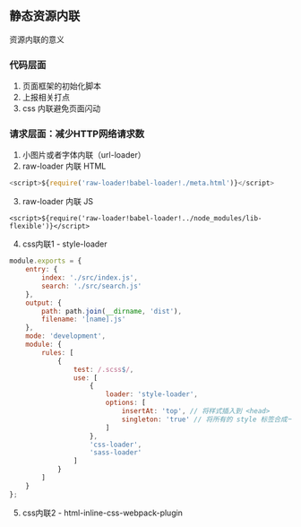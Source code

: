 ## 静态资源内联
资源内联的意义

### 代码层面

1. 页面框架的初始化脚本
2. 上报相关打点
3. css 内联避免页面闪动

### 请求层面：减少HTTP网络请求数

1. 小图片或者字体内联（url-loader）
2. raw-loader 内联 HTML
```js
<script>${require('raw-loader!babel-loader!./meta.html')}</script>
```

3. raw-loader 内联 JS
```
<script>${require('raw-loader!babel-loader!../node_modules/lib-flexible')}</script>

```

4. css内联1 - style-loader

```js
module.exports = {
    entry: {
        index: './src/index.js',
        search: './src/search.js'
    },
    output: {
        path: path.join(__dirname, 'dist'),
        filename: '[name].js'
    },
    mode: 'development',
    module: {
        rules: [
            {
                test: /.scss$/,
                use: [
                    {
                        loader: 'style-loader',
                        options: [
                            insertAt: 'top', // 将样式插入到 <head>
                            singleton: 'true' // 将所有的 style 标签合成一个
                        ]
                    },
                    'css-loader',
                    'sass-loader'
                ]
            }
        ]
    }
};
```

5. css内联2 - html-inline-css-webpack-plugin